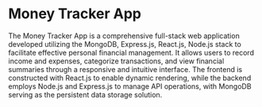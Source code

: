 # Money Tracker App

The Money Tracker App is a comprehensive full-stack web application developed utilizing the MongoDB, Express.js, React.js, Node.js stack to facilitate effective personal financial management. It allows users to record income and expenses, categorize transactions, and view financial summaries through a responsive and intuitive interface. 
The frontend is constructed with React.js to enable dynamic rendering, while the backend employs Node.js and Express.js to manage API operations, with MongoDB serving as the persistent data storage solution.

